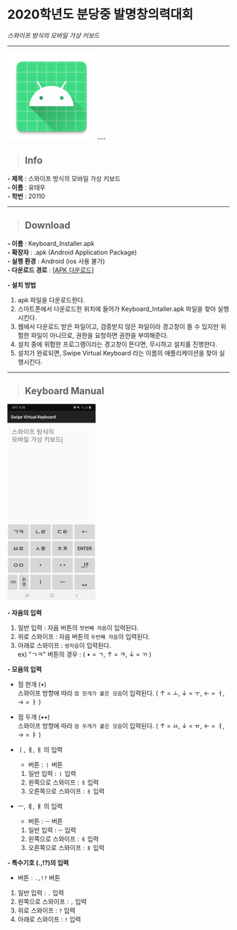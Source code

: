 # **2020학년도 분당중 발명창의력대회**

*스와이프 방식의 모바일 가상 키보드*

---
<img src="ic_launcher.png" width="200">
---

> ## **Info** 
  
**- 제목** : 스와이프 방식의 모바일 가상 키보드   
**- 이름** : 유태우   
**- 학번** : 20110   
   
   
---
   
   
> ## **Download**   
   
**- 이름** : Keyboard_Installer.apk   
**- 확장자** : .apk (Android Application Package)   
**- 실행 환경** : Android (ios 사용 불가)   
**- 다운로드 경로** : <a href="https://docs.google.com/uc?export=download&id=1FndFV6EiUGab563KjtKxCeeTmP4uUiRU">[APK 다운로드]</a>   

**- 설치 방법**   
  1. apk 파일을 다운로드한다.   
  2. 스마트폰에서 다운로드한 위치에 들어가 Keyboard_Intaller.apk 파일을 찾아 실행시킨다.   
  3. 웹에서 다운로드 받은 파일이고, 검증받지 않은 파일이라 경고창이 뜰 수 있지만 위험한 파일이 아니므로, 권한을 요청하면 권한을 부여해준다.   
  4. 설치 중에 위험한 프로그램이라는 경고창이 뜬다면, 무시하고 설치를 진행한다.   
  5. 설치가 완료되면, Swipe Virtual Keyboard 라는 이름의 애플리케이션을 찾아 실행시킨다.   
   
   
---
   
   
> ## **Keyboard Manual**

<img src="img.jpg" width="200">
   
**- 자음의 입력**   
1. 일반 입력 : 자음 버튼의 `첫번째 자음`이 입력된다.   
2. 위로 스와이프 : 자음 버튼의 `두번째 자음`이 입력된다.   
3. 아래로 스와이프 : `쌍자음`이 입력된다.  
ex) "ㄱㅋ" 버튼의 경우 : ( • = ㄱ, ↑ = ㅋ, ↓ = ㄲ )

**- 모음의 입력**   
+ 점 한개 (•)   
   스와이프 방향에 따라 `점 한개가 붙은 모음`이 입력된다. ( ↑ = ㅗ, ↓ = ㅜ, ← = ㅓ, → = ㅏ )   
      
+ 점 두개 (••)    
   스와이프 방향에 따라 `점 두개가 붙은 모음`이 입력된다. ( ↑ = ㅛ, ↓ = ㅠ, ← = ㅕ, → = ㅑ )   
   
+ ㅣ, ㅔ, ㅐ 의 입력   
   + 버튼 : `ㅣ` 버튼   
  1. 일반 입력 : `ㅣ` 입력   
  2. 왼쪽으로 스와이프 : `ㅔ` 입력   
  3. 오른쪽으로 스와이프 : `ㅐ` 입력   
     
+ ㅡ, ㅖ, ㅒ 의 입력   
   + 버튼 : `ㅡ` 버튼   
  1. 일반 입력 : `ㅡ` 입력   
  2. 왼쪽으로 스와이프 : `ㅖ` 입력   
  3. 오른쪽으로 스와이프 : `ㅒ` 입력   
  
**- 특수기호 (.,!?)의 입력**   
  + 버튼 : `.,!?` 버튼   
  1. 일반 입력 : `.` 입력   
  2. 왼쪽으로 스와이프 : `,` 입력   
  3. 위로 스와이프 : `?` 입력   
  4. 아래로 스와이프 : `!` 입력   
